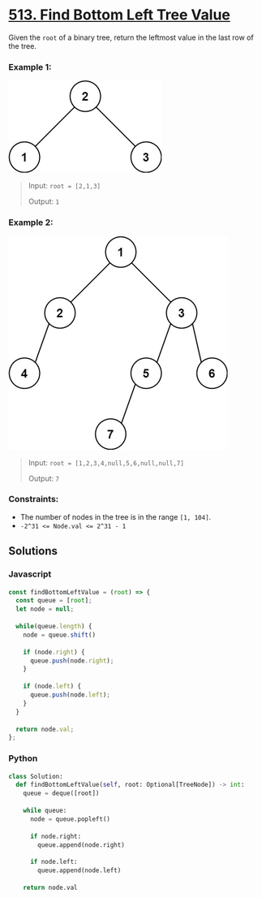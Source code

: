 # [513. Find Bottom Left Tree Value](https://leetcode.com/problems/find-bottom-left-tree-value)

Given the `root` of a binary tree, return the leftmost value in the last row of the tree.


### Example 1:
![](./images/tree1.jpg)
> Input: `root = [2,1,3]`
>
> Output: `1`


### Example 2:
![](./images/tree2.jpg)
> Input: `root = [1,2,3,4,null,5,6,null,null,7]`
>
> Output: `7`


### Constraints:
- The number of nodes in the tree is in the range `[1, 104]`.
- `-2^31 <= Node.val <= 2^31 - 1`


## Solutions

### Javascript
```javascript
const findBottomLeftValue = (root) => {
  const queue = [root];
  let node = null;

  while(queue.length) {
    node = queue.shift()

    if (node.right) {
      queue.push(node.right);
    }

    if (node.left) {
      queue.push(node.left);
    }
  }

  return node.val; 
};
```

### Python
```python
class Solution:
  def findBottomLeftValue(self, root: Optional[TreeNode]) -> int:
    queue = deque([root])

    while queue:
      node = queue.popleft()

      if node.right:
        queue.append(node.right)

      if node.left:
        queue.append(node.left)

    return node.val
```